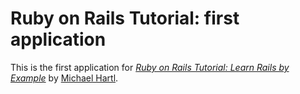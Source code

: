 # Ruby on Rails Tutorial: first application

This is the first application for [*Ruby on Rails Tutorial: Learn Rails by Example*](http://railstutorial.org) by [Michael Hartl](http://michaelhartle.com/).
